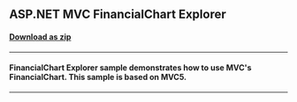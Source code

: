 ## ASP.NET MVC FinancialChart Explorer
#### [Download as zip](https://downgit.github.io/#/home?url=https://github.com/GrapeCity/ComponentOne-ASPNET-MVC-Samples/tree/master/FinancialChartExplorer)
____
#### FinancialChart Explorer sample demonstrates how to use MVC's FinancialChart. This sample is based on MVC5.
____

